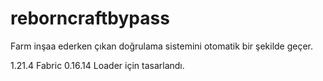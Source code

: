 # reborncraftbypass
Farm inşaa ederken çıkan doğrulama sistemini otomatik bir şekilde geçer.

1.21.4 Fabric 0.16.14 Loader için tasarlandı.

